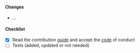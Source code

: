 #### Changes

- ...

#### Checklist

<!-- please check all items and add your own -->

- [x] Read the contribution [guide](../CONTRIBUTING.md) and accept the [code](../CODE_OF_CONDUCT.md) of conduct
- [ ] Tests (added, updated or not needed)

